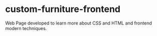 # custom-furniture-frontend
Web Page developed to learn more about CSS and HTML and frontend modern techniques. 
